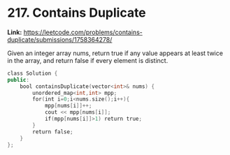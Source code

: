# 217. Contains Duplicate

**Link:** https://leetcode.com/problems/contains-duplicate/submissions/1758364278/

Given an integer array nums, return true if any value appears at least twice in the array, and return false if every element is distinct.

```cpp
class Solution {
public:
    bool containsDuplicate(vector<int>& nums) {
        unordered_map<int,int> mpp;
        for(int i=0;i<nums.size();i++){
            mpp[nums[i]]++;
            cout << mpp[nums[i]];
            if(mpp[nums[i]]>1) return true;
        }
        return false;
    }
};
```
